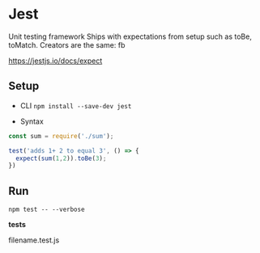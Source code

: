 # Jest
Unit testing framework
Ships with expectations from setup such as toBe, toMatch. Creators are the same: fb

https://jestjs.io/docs/expect

## Setup
* CLI
`npm install --save-dev jest`

* Syntax 
```js
const sum = require('./sum');

test('adds 1+ 2 to equal 3', () => {
  expect(sum(1,2)).toBe(3);
})

```

## Run

`npm test -- --verbose`

__tests__

filename.test.js